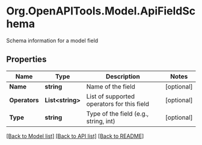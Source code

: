 # Org.OpenAPITools.Model.ApiFieldSchema
Schema information for a model field

## Properties

Name | Type | Description | Notes
------------ | ------------- | ------------- | -------------
**Name** | **string** | Name of the field | [optional] 
**Operators** | **List&lt;string&gt;** | List of supported operators for this field | [optional] 
**Type** | **string** | Type of the field (e.g., string, int) | [optional] 

[[Back to Model list]](../README.md#documentation-for-models) [[Back to API list]](../README.md#documentation-for-api-endpoints) [[Back to README]](../README.md)

